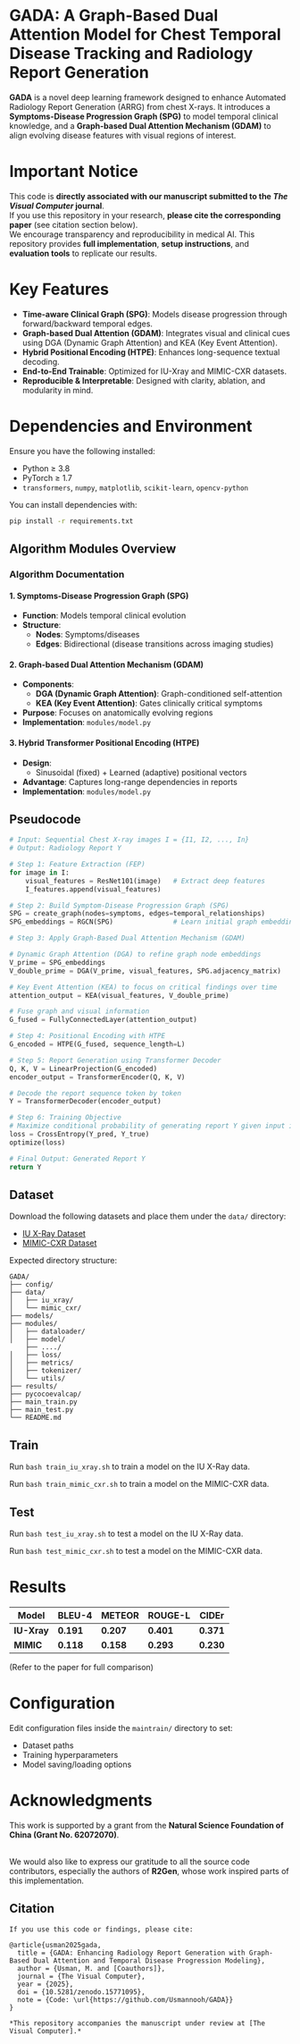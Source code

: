 # GADA: A Graph-Based Dual Attention Model for Chest Temporal Disease Tracking and Radiology Report Generation

**GADA** is a novel deep learning framework designed to enhance Automated Radiology Report Generation (ARRG) from chest X-rays. It introduces a **Symptoms-Disease Progression Graph (SPG)** to model temporal clinical knowledge, and a **Graph-based Dual Attention Mechanism (GDAM)** to align evolving disease features with visual regions of interest.



#  Important Notice

 This code is **directly associated with our manuscript submitted to the _The Visual Computer_ journal**.  
If you use this repository in your research, **please cite the corresponding paper** (see citation section below).  
We encourage transparency and reproducibility in medical AI. This repository provides **full implementation**, **setup instructions**, and **evaluation tools** to replicate our results.



#  Key Features

- **Time-aware Clinical Graph (SPG)**: Models disease progression through forward/backward temporal edges.
- **Graph-based Dual Attention (GDAM)**: Integrates visual and clinical cues using DGA (Dynamic Graph Attention) and KEA (Key Event Attention).
- **Hybrid Positional Encoding (HTPE)**: Enhances long-sequence textual decoding.
- **End-to-End Trainable**: Optimized for IU-Xray and MIMIC-CXR datasets.
- **Reproducible & Interpretable**: Designed with clarity, ablation, and modularity in mind.



#  Dependencies and Environment

Ensure you have the following installed:

- Python ≥ 3.8  
- PyTorch ≥ 1.7  
- `transformers`, `numpy`, `matplotlib`, `scikit-learn`, `opencv-python`

You can install dependencies with:

```bash
pip install -r requirements.txt
```
##  Algorithm Modules Overview

### **Algorithm Documentation**  

#### **1. Symptoms-Disease Progression Graph (SPG)**  
- **Function**: Models temporal clinical evolution  
- **Structure**:  
  - **Nodes**: Symptoms/diseases  
  - **Edges**: Bidirectional (disease transitions across imaging studies)  
  

#### **2. Graph-based Dual Attention Mechanism (GDAM)**  
- **Components**:  
  - **DGA (Dynamic Graph Attention)**: Graph-conditioned self-attention  
  - **KEA (Key Event Attention)**: Gates clinically critical symptoms  
- **Purpose**: Focuses on anatomically evolving regions  
- **Implementation**: `modules/model.py`  

#### **3. Hybrid Transformer Positional Encoding (HTPE)**  
- **Design**:  
  - Sinusoidal (fixed) + Learned (adaptive) positional vectors  
- **Advantage**: Captures long-range dependencies in reports  
- **Implementation**: `modules/model.py`  

## Pseudocode
```python
# Input: Sequential Chest X-ray images I = {I1, I2, ..., In}
# Output: Radiology Report Y

# Step 1: Feature Extraction (FEP)
for image in I:
    visual_features = ResNet101(image)   # Extract deep features
    I_features.append(visual_features)

# Step 2: Build Symptom-Disease Progression Graph (SPG)
SPG = create_graph(nodes=symptoms, edges=temporal_relationships)
SPG_embeddings = RGCN(SPG)               # Learn initial graph embeddings

# Step 3: Apply Graph-Based Dual Attention Mechanism (GDAM)

# Dynamic Graph Attention (DGA) to refine graph node embeddings
V_prime = SPG_embeddings
V_double_prime = DGA(V_prime, visual_features, SPG.adjacency_matrix)

# Key Event Attention (KEA) to focus on critical findings over time
attention_output = KEA(visual_features, V_double_prime)

# Fuse graph and visual information
G_fused = FullyConnectedLayer(attention_output)

# Step 4: Positional Encoding with HTPE
G_encoded = HTPE(G_fused, sequence_length=L)

# Step 5: Report Generation using Transformer Decoder
Q, K, V = LinearProjection(G_encoded)
encoder_output = TransformerEncoder(Q, K, V)

# Decode the report sequence token by token
Y = TransformerDecoder(encoder_output)

# Step 6: Training Objective
# Maximize conditional probability of generating report Y given input images and SPG
loss = CrossEntropy(Y_pred, Y_true)
optimize(loss)

# Final Output: Generated Report Y
return Y
```

 ##  Dataset

Download the following datasets and place them under the `data/` directory:

* [IU X-Ray Dataset](https://iuhealth.org/find-medical-services/x-rays)
* [MIMIC-CXR Dataset](https://physionet.org/content/mimic-cxr-jpg/2.0.0/)

Expected directory structure:

```
GADA/
├── config/
├── data/
│   ├── iu_xray/
│   └── mimic_cxr/
├── models/
├── modules/
│   ├── dataloader/
│   ├── model/
    ├── ..../
│   ├── loss/
│   ├── metrics/
│   ├── tokenizer/
│   └── utils/
├── results/
├── pycocoevalcap/
├── main_train.py
├── main_test.py
└── README.md
```
## Train

Run `bash train_iu_xray.sh` to train a model on the IU X-Ray data.

Run `bash train_mimic_cxr.sh` to train a model on the MIMIC-CXR data.

## Test

Run `bash test_iu_xray.sh` to test a model on the IU X-Ray data.

Run `bash test_mimic_cxr.sh` to test a model on the MIMIC-CXR data.


# Results
| Model    | BLEU-4    | METEOR    | ROUGE-L   | CIDEr     |
| -------- | --------- | --------- | --------- | --------- |
| **IU-Xray** | **0.191** | **0.207** | **0.401** | **0.371** |
| **MIMIC** | **0.118** | **0.158** | **0.293** | **0.230** |

(Refer to the paper for full comparison)
#  Configuration

Edit configuration files inside the `maintrain/` directory to set:

* Dataset paths
* Training hyperparameters
* Model saving/loading options

# Acknowledgments

This work is supported by a grant from the **Natural Science Foundation of China (Grant No. 62072070)**.  <br><br>

We would also like to express our gratitude to all the source code contributors, especially the authors of **R2Gen**, whose work inspired parts of this implementation.


## Citation 
```
If you use this code or findings, please cite:  

@article{usman2025gada,  
  title = {GADA: Enhancing Radiology Report Generation with Graph-Based Dual Attention and Temporal Disease Progression Modeling},  
  author = {Usman, M. and [Coauthors]},  
  journal = {The Visual Computer},  
  year = {2025},  
  doi = {10.5281/zenodo.15771095},  
  note = {Code: \url{https://github.com/Usmannooh/GADA}}  
}  

*This repository accompanies the manuscript under review at [The Visual Computer].*  

```


